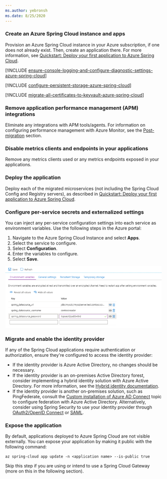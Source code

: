 ```yaml
---
ms.author: yebronsh
ms.date: 8/25/2020
---
```


### Create an Azure Spring Cloud instance and apps

Provision an Azure Spring Cloud instance in your Azure subscription, if one does not already exist. Then, create an application there. For more information, see [Quickstart: Deploy your first application to Azure Spring Cloud](/azure/spring-cloud/quickstart).

[!INCLUDE [ensure-console-logging-and-configure-diagnostic-settings-azure-spring-cloud](ensure-console-logging-and-configure-diagnostic-settings-azure-spring-cloud.md)]

[!INCLUDE [configure-persistent-storage-azure-spring-cloud](configure-persistent-storage-azure-spring-cloud.md)]

[!INCLUDE [migrate-all-certificates-to-keyvault-azure-spring-cloud](migrate-all-certificates-to-keyvault-azure-spring-cloud.md)]

### Remove application performance management (APM) integrations

Eliminate any integrations with APM tools/agents. For information on configuring performance management with Azure Monitor, see the [Post-migration](#post-migration) section.

### Disable metrics clients and endpoints in your applications

Remove any metrics clients used or any metrics endpoints exposed in your applications.

### Deploy the application

Deploy each of the migrated microservices (not including the Spring Cloud Config and Registry servers), as described in [Quickstart: Deploy your first application to Azure Spring Cloud](/azure/spring-cloud/quickstart).

### Configure per-service secrets and externalized settings

You can inject any per-service configuration settings into each service as environment variables. Use the following steps in the Azure portal:

1. Navigate to the Azure Spring Cloud Instance and select **Apps**.
1. Select the service to configure.
1. Select **Configuration**.
1. Enter the variables to configure.
1. Select **Save**.

![Spring Cloud App Configuration Settings](../media/migrate-spring-cloud-to-azure-spring-cloud/spring-cloud-app-configuration-settings.png)

### Migrate and enable the identity provider

If any of the Spring Cloud applications require authentication or authorization, ensure they're configured to access the identity provider:

* If the identity provider is Azure Active Directory, no changes should be necessary.
* If the identity provider is an on-premises Active Directory forest, consider implementing a hybrid identity solution with Azure Active Directory. For more information, see the [Hybrid identity documentation](/azure/active-directory/hybrid/).
* If the identity provider is another on-premises solution, such as PingFederate, consult the [Custom installation of Azure AD Connect](/azure/active-directory/hybrid/how-to-connect-install-custom) topic to configure federation with Azure Active Directory. Alternatively, consider using Spring Security to use your identity provider through [OAuth2/OpenID Connect](https://docs.spring.io/spring-security/reference/index.html) or [SAML](https://docs.spring.io/spring-security/reference/index.html).

### Expose the application

By default, applications deployed to Azure Spring Cloud are not visible externally. You can expose your application by making it public with the following command:

```azurecli
az spring-cloud app update -n <application name> --is-public true
```

Skip this step if you are using or intend to use a Spring Cloud Gateway (more on this in the following section).
